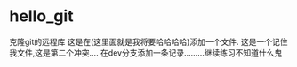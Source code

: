 # hello_git
克隆git的远程库
这是在(这里面就是我将要哈哈哈哈)添加一个文件.
这是一个记住我文件,这是第二个冲突....
在dev分支添加一条记录.........继续练习不知道什么鬼

